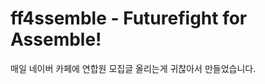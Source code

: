 ff4ssemble - Futurefight for Assemble!
======================================

매일 네이버 카페에 연합원 모집글 올리는게 귀찮아서 만들었습니다.
